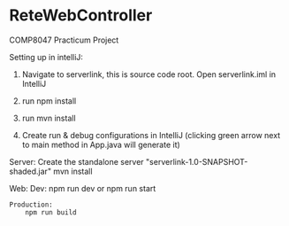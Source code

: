 # ReteWebController
COMP8047 Practicum Project

Setting up in intelliJ:
1. Navigate to serverlink, this is source code root. Open serverlink.iml in IntelliJ

2. run npm install

3. run mvn install

4. Create run & debug configurations in IntelliJ (clicking green arrow next to main method in App.java will generate it)

Server:
Create the standalone server "serverlink-1.0-SNAPSHOT-shaded.jar"
	mvn install

Web:
	Dev:
		npm run dev
	or
		npm run start

	Production:
		npm run build